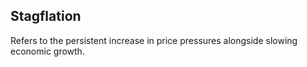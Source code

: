 ## Stagflation

Refers to the persistent increase in price pressures alongside slowing economic growth.
